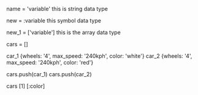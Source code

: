 

name = 'variable' this is string data type

new = :variable this symbol data type 

new_1 = ['variable'] this is the array data type 


cars = [] 

car_1 {wheels: '4', max_speed: '240kph', color: 'white'}
car_2 {wheels: '4', max_speed: '240kph', color: 'red'}

cars.push(car_1)
cars.push(car_2)

cars [1] [:color]



